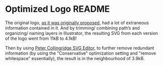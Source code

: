 # Optimized Logo README

The original logo, [as it was originally proposed](https://github.com/a11yTO/website/blob/master/Optimized-Logo/original-a11yto-logo.ai), had a lot of extraneous information contained in it. And by trimming/ combining path’s and organizing/ naming layers in Illustrator, the resulting SVG from each version of the logo went from 11kB to 4.1kB! 

Then by using [Peter Collingridge SVG Editor](https://petercollingridge.appspot.com/svg-editor), to further remove redundant information (by using the "Conservative" optimization  setting and "remove whitespace" essentially), the result is in the neighbourhood of 3.9kB.